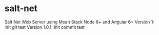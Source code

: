# salt-net
Salt Net Web Server using Mean Stack Node 8+ and Angular 6+
	Version 1: Init git test
	Version 1.0.1: Init commit test
